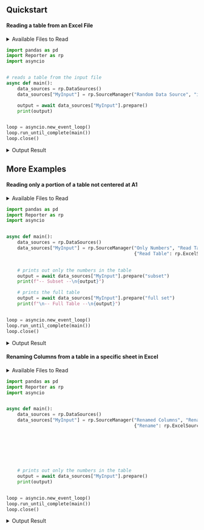 ## Quickstart

#### Reading a table from an Excel File

<details>
  <summary> Available Files to Read </summary>
  
  ***input.xlsx***
  
  <img width="404" alt="basic_reading_input" src="https://user-images.githubusercontent.com/45087631/210046932-e4de42f0-0377-4eb9-b660-fb0789437f14.png">
</details>

```python
import pandas as pd
import Reporter as rp
import asyncio


# reads a table from the input file
async def main():
    data_sources = rp.DataSources()
    data_sources["MyInput"] = rp.SourceManager("Random Data Source", "input method 1", {"input method 1": rp.ExcelSource("input.xlsx")})

    output = await data_sources["MyInput"].prepare()
    print(output)


loop = asyncio.new_event_loop()
loop.run_until_complete(main())
loop.close()
```


<details>
  <summary> Output Result </summary>
  
  ```
     a  b
  0  1  3
  1  2  4
  ```
</details>


## More Examples

####  Reading only a portion of a table not centered at A1


<details>
  <summary> Available Files to Read </summary>
  
  ***input2.xlsx***

  <img width="424" alt="subset_reading_input" src="https://user-images.githubusercontent.com/45087631/210122610-f021696e-019a-482b-ac6e-fd9f94a2f3c5.png">

</details>

```python
import pandas as pd
import Reporter as rp
import asyncio


async def main():
    data_sources = rp.DataSources()
    data_sources["MyInput"] = rp.SourceManager("Only Numbers", "Read Table",
                                               {"Read Table": rp.ExcelSource("input2.xlsx", post_processor = {"full set": rp.DFProcessor(header_row_pos = 1, top = 2, bottom = 7, left = 2, right = 6),
                                                                                                              "subset": rp.DFProcessor(header_row_pos = 1, top = 3, bottom = -1, left = 3, right = -1)})})

    # prints out only the numbers in the table
    output = await data_sources["MyInput"].prepare("subset")
    print(f"-- Subset --\n{output}")

    # prints the full table
    output = await data_sources["MyInput"].prepare("full set")
    print(f"\n-- Full Table --\n{output}")


loop = asyncio.new_event_loop()
loop.run_until_complete(main())
loop.close()

```

<details>
  <summary> Output Result </summary>
  
  ```
-- Subset --
1 col 2 col 3
3     1     4
4     2     5
5     3     6

-- Full Table --
1       col 1       col 2       col 3       col 4
2  don't read  don't read  don't read  don't read
3  don't read           1           4  don't read
4  don't read           2           5  don't read
5  don't read           3           6  don't read
6  don't read  don't read  don't read  don't read
  ```
</details>


#### Renaming Columns from a table in a specific sheet in Excel


<details>
  <summary> Available Files to Read </summary>
  
  ***input3.xlsx***
  
  <img width="452" alt="rename_read_input" src="https://user-images.githubusercontent.com/45087631/210123430-c7f0fb0f-94b1-4ff2-8706-970705965983.png">
</details>

```python
import pandas as pd
import Reporter as rp
import asyncio


async def main():
    data_sources = rp.DataSources()
    data_sources["MyInput"] = rp.SourceManager("Renamed Columns", "Rename",
                                               {"Rename": rp.ExcelSource("input3.xlsx", "Target Sheet",
                                                                          post_processor = rp.DFProcessor(header_row_pos = 2, top = 3, bottom = 4, left = 2, right = 7,
                                                                                                          renamed_columns = {"bad col 1": "key 1",
                                                                                                                             "bad col 3": "key 2",
                                                                                                                             "bad col 5": "key 3"},
                                                                                                          ind_renamed_columns = {1: "ind 1",
                                                                                                                                 3: "ind 2"}))})

    # prints out only the numbers in the table
    output = await data_sources["MyInput"].prepare()
    print(output)


loop = asyncio.new_event_loop()
loop.run_until_complete(main())
loop.close()

```


<details>
  <summary> Output Result </summary>
  
  ```
  2 key 1 ind 1 key 2 ind 2 key 3
  3     a     b     c     d     e
  ```
</details>

